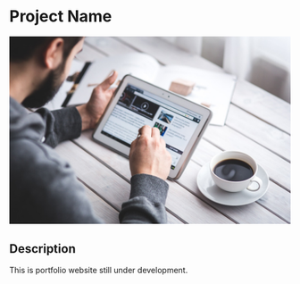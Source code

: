 # Project Name

![Project Image](https://github.com/omkarvh/Portfolio/blob/main/images/Projects/Blog.jpg?raw=true)

## Description

This is portfolio website still under development.
